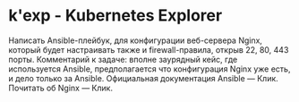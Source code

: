 # k'exp - Kubernetes Explorer
Написать Ansible-плейбук, для конфигурации веб-сервера Nginx, который будет настраивать также и firewall-правила, открыв 22, 80, 443 порты.
Комментарий к задаче: вполне заурядный кейс, где используется Ansible, предполагается что конфигурация Nginx уже есть, и дело только за Ansible. Официальная документация Ansible — Клик. Почитать об Nginx — Клик.